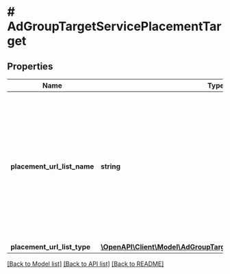 # # AdGroupTargetServicePlacementTarget

## Properties

Name | Type | Description | Notes
------------ | ------------- | ------------- | -------------
**placement_url_list_name** | **string** | &lt;div lang&#x3D;\&quot;ja\&quot;&gt; プレイスメントリスト名です。&lt;br&gt; このフィールドは、レスポンスの際に返却されますが、リクエストの際には無視されます。 &lt;/div&gt; &lt;div lang&#x3D;\&quot;en\&quot;&gt; Placement List Name.&lt;br&gt; Although this field will be returned in the response, it will be ignored on input. &lt;/div&gt; | [optional]
**placement_url_list_type** | [**\OpenAPI\Client\Model\AdGroupTargetServicePlacementUrlListType**](AdGroupTargetServicePlacementUrlListType.md) |  | [optional]

[[Back to Model list]](../../README.md#models) [[Back to API list]](../../README.md#endpoints) [[Back to README]](../../README.md)
